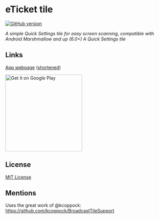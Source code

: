 # eTicket tile

[![GitHub version](https://badge.fury.io/gh/vguillou%2Feticket-tile.svg)](https://badge.fury.io/gh/vguillou%2Feticket-tile)

_A simple Quick Settings tile for easy screen scanning, compatible with Android Marshmallow and up (6.0+) A Quick Settings tile_


## Links

<a href="https://vguillou.github.io/apps/eticket-tile">App webpage</a> (<a href="https://goo.gl/xbBaxn">shortened</a>)

<a href='https://play.google.com/store/apps/details?id=me.vguillou.etickettile&pcampaignid=MKT-Other-global-all-co-prtnr-py-PartBadge-Mar2515-1'>
  <img style="width: 240px; border: 0;" alt='Get it on Google Play' src='https://play.google.com/intl/en_us/badges/images/generic/en_badge_web_generic.png'/>
</a>


## License

[MIT License](https://github.com/vguillou/eticket-tile/blob/master/LICENSE.md)


## Mentions

Uses the great work of @kcoppock: https://github.com/kcoppock/BroadcastTileSupport
